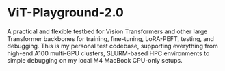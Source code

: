 # ViT-Playground-2.0
A practical and flexible testbed for Vision Transformers and other large Transformer backbones for training, fine-tuning, LoRA-PEFT, testing, and debugging. This is my personal test codebase, supporting everything from high-end A100 multi-GPU clusters, SLURM-based HPC environments to simple debugging on my local M4 MacBook CPU-only setups.
